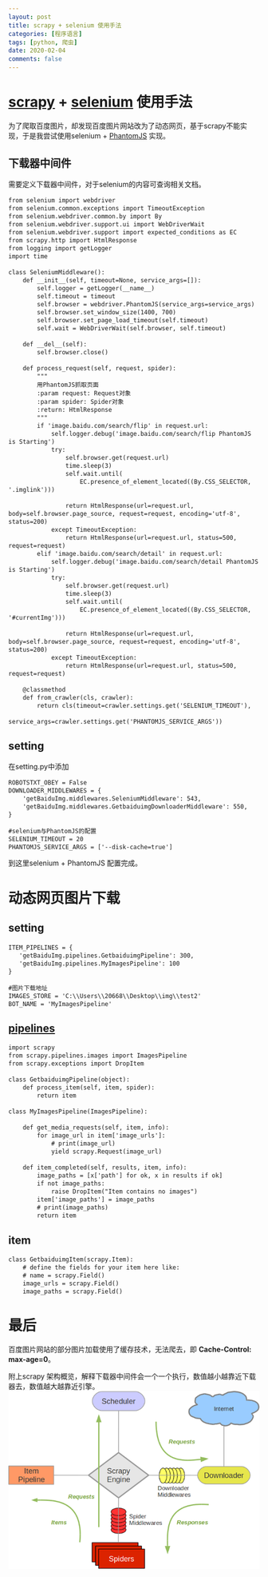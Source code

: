 ```yaml
---
layout: post
title: scrapy + selenium 使用手法
categories: [程序语言]
tags: [python, 爬虫]
date: 2020-02-04
comments: false
---
```


# [scrapy](https://www.osgeo.cn/scrapy/intro/overview.html) + [selenium](https://python-selenium-zh.readthedocs.io/zh_CN/latest/) 使用手法

为了爬取百度图片，却发现百度图片网站改为了动态网页，基于scrapy不能实现，于是我尝试使用selenium + [PhantomJS](https://phantomjs.org/download.html) 实现。

## 下载器中间件

需要定义下载器中间件，对于selenium的内容可查询相关文档。
```
from selenium import webdriver
from selenium.common.exceptions import TimeoutException
from selenium.webdriver.common.by import By
from selenium.webdriver.support.ui import WebDriverWait
from selenium.webdriver.support import expected_conditions as EC
from scrapy.http import HtmlResponse
from logging import getLogger
import time

class SeleniumMiddleware():
    def __init__(self, timeout=None, service_args=[]):
        self.logger = getLogger(__name__)
        self.timeout = timeout
        self.browser = webdriver.PhantomJS(service_args=service_args)
        self.browser.set_window_size(1400, 700)
        self.browser.set_page_load_timeout(self.timeout)
        self.wait = WebDriverWait(self.browser, self.timeout)

    def __del__(self):
        self.browser.close()

    def process_request(self, request, spider):
        """
        用PhantomJS抓取页面
        :param request: Request对象
        :param spider: Spider对象
        :return: HtmlResponse
        """
        if 'image.baidu.com/search/flip' in request.url:
            self.logger.debug('image.baidu.com/search/flip PhantomJS is Starting')
            try:
                self.browser.get(request.url)
                time.sleep(3)
                self.wait.until(
                    EC.presence_of_element_located((By.CSS_SELECTOR, '.imglink')))

                return HtmlResponse(url=request.url, body=self.browser.page_source, request=request, encoding='utf-8', status=200)
            except TimeoutException:
                return HtmlResponse(url=request.url, status=500, request=request)
        elif 'image.baidu.com/search/detail' in request.url:
            self.logger.debug('image.baidu.com/search/detail PhantomJS is Starting')
            try:
                self.browser.get(request.url)
                time.sleep(3)
                self.wait.until(
                    EC.presence_of_element_located((By.CSS_SELECTOR, '#currentImg')))

                return HtmlResponse(url=request.url, body=self.browser.page_source, request=request, encoding='utf-8', status=200)
            except TimeoutException:
                return HtmlResponse(url=request.url, status=500, request=request)
            
    @classmethod
    def from_crawler(cls, crawler):
        return cls(timeout=crawler.settings.get('SELENIUM_TIMEOUT'),
                   service_args=crawler.settings.get('PHANTOMJS_SERVICE_ARGS'))

```

## setting

在setting.py中添加
```
ROBOTSTXT_OBEY = False
DOWNLOADER_MIDDLEWARES = {
    'getBaiduImg.middlewares.SeleniumMiddleware': 543,
    'getBaiduImg.middlewares.GetbaiduimgDownloaderMiddleware': 550,
}

#selenium与PhantomJS的配置
SELENIUM_TIMEOUT = 20
PHANTOMJS_SERVICE_ARGS = ['--disk-cache=true']
```

到这里selenium + PhantomJS 配置完成。


# 动态网页图片下载

## setting

```
ITEM_PIPELINES = {
   'getBaiduImg.pipelines.GetbaiduimgPipeline': 300,
   'getBaiduImg.pipelines.MyImagesPipeline': 100
}

#图片下载地址
IMAGES_STORE = 'C:\\Users\\20668\\Desktop\\img\\test2'
BOT_NAME = 'MyImagesPipeline'
```

## [pipelines](https://scrapy-chs.readthedocs.io/zh_CN/0.24/topics/downloader-middleware.html)

```
import scrapy
from scrapy.pipelines.images import ImagesPipeline
from scrapy.exceptions import DropItem

class GetbaiduimgPipeline(object):
    def process_item(self, item, spider):
        return item

class MyImagesPipeline(ImagesPipeline):

    def get_media_requests(self, item, info):
        for image_url in item['image_urls']:
            # print(image_url)
            yield scrapy.Request(image_url)

    def item_completed(self, results, item, info):
        image_paths = [x['path'] for ok, x in results if ok]
        if not image_paths:
            raise DropItem("Item contains no images")
        item['image_paths'] = image_paths
        # print(image_paths)
        return item
```
## item

```
class GetbaiduimgItem(scrapy.Item):
    # define the fields for your item here like:
    # name = scrapy.Field()
    image_urls = scrapy.Field()
    image_paths = scrapy.Field()
```

# 最后

百度图片网站的部分图片加载使用了缓存技术，无法爬去，即 **Cache-Control: max-age=0**。

附上scrapy 架构概览，解释下载器中间件会一个一个执行，数值越小越靠近下载器去，数值越大越靠近引擎。
![scrapy 架构概览](/assets/img/post/20200119%20scrapy%2Bselenium/scrapy_architecture.png)